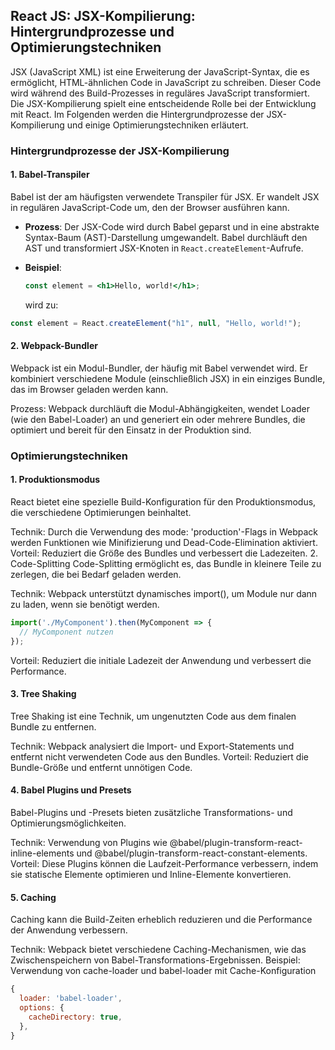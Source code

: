 ## React JS: JSX-Kompilierung: Hintergrundprozesse und Optimierungstechniken

JSX (JavaScript XML) ist eine Erweiterung der JavaScript-Syntax, die es ermöglicht, HTML-ähnlichen Code in JavaScript zu schreiben. Dieser Code wird während des Build-Prozesses in reguläres JavaScript transformiert. Die JSX-Kompilierung spielt eine entscheidende Rolle bei der Entwicklung mit React. Im Folgenden werden die Hintergrundprozesse der JSX-Kompilierung und einige Optimierungstechniken erläutert.

### Hintergrundprozesse der JSX-Kompilierung

#### 1. Babel-Transpiler

Babel ist der am häufigsten verwendete Transpiler für JSX. Er wandelt JSX in regulären JavaScript-Code um, den der Browser ausführen kann.

- **Prozess**: Der JSX-Code wird durch Babel geparst und in eine abstrakte Syntax-Baum (AST)-Darstellung umgewandelt. Babel durchläuft den AST und transformiert JSX-Knoten in `React.createElement`-Aufrufe.

- **Beispiel**:

  ```jsx
  const element = <h1>Hello, world!</h1>;
  ```

  wird zu:

```jsx
const element = React.createElement("h1", null, "Hello, world!");
```

#### 2. Webpack-Bundler
   Webpack ist ein Modul-Bundler, der häufig mit Babel verwendet wird. Er kombiniert verschiedene Module (einschließlich JSX) in ein einziges Bundle, das im Browser geladen werden kann.

Prozess: Webpack durchläuft die Modul-Abhängigkeiten, wendet Loader (wie den Babel-Loader) an und generiert ein oder mehrere Bundles, die optimiert und bereit für den Einsatz in der Produktion sind.
### Optimierungstechniken

#### 1. Produktionsmodus
   React bietet eine spezielle Build-Konfiguration für den Produktionsmodus, die verschiedene Optimierungen beinhaltet.

Technik: Durch die Verwendung des mode: 'production'-Flags in Webpack werden Funktionen wie Minifizierung und Dead-Code-Elimination aktiviert.
Vorteil: Reduziert die Größe des Bundles und verbessert die Ladezeiten. 2. Code-Splitting
Code-Splitting ermöglicht es, das Bundle in kleinere Teile zu zerlegen, die bei Bedarf geladen werden.

Technik: Webpack unterstützt dynamisches import(), um Module nur dann zu laden, wenn sie benötigt werden.

```jsx
import('./MyComponent').then(MyComponent => {
  // MyComponent nutzen
});
```


Vorteil: Reduziert die initiale Ladezeit der Anwendung und verbessert die Performance.
#### 3. Tree Shaking
Tree Shaking ist eine Technik, um ungenutzten Code aus dem finalen Bundle zu entfernen.

Technik: Webpack analysiert die Import- und Export-Statements und entfernt nicht verwendeten Code aus den Bundles.
Vorteil: Reduziert die Bundle-Größe und entfernt unnötigen Code.
#### 4. Babel Plugins und Presets
Babel-Plugins und -Presets bieten zusätzliche Transformations- und Optimierungsmöglichkeiten.

Technik: Verwendung von Plugins wie @babel/plugin-transform-react-inline-elements und @babel/plugin-transform-react-constant-elements.
Vorteil: Diese Plugins können die Laufzeit-Performance verbessern, indem sie statische Elemente optimieren und Inline-Elemente konvertieren.
#### 5. Caching
Caching kann die Build-Zeiten erheblich reduzieren und die Performance der Anwendung verbessern.

Technik: Webpack bietet verschiedene Caching-Mechanismen, wie das Zwischenspeichern von Babel-Transformations-Ergebnissen.
Beispiel: Verwendung von cache-loader und babel-loader mit Cache-Konfiguration

```jsx
{
  loader: 'babel-loader',
  options: {
    cacheDirectory: true,
  },
}
```